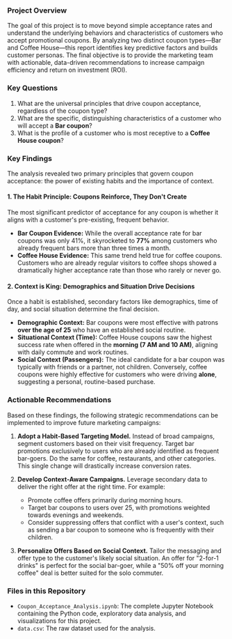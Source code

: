 ### Project Overview

The goal of this project is to move beyond simple acceptance rates and understand the underlying behaviors and characteristics of customers who accept promotional coupons. By analyzing two distinct coupon types—Bar and Coffee House—this report identifies key predictive factors and builds customer personas. The final objective is to provide the marketing team with actionable, data-driven recommendations to increase campaign efficiency and return on investment (ROI).

### Key Questions

1.  What are the universal principles that drive coupon acceptance, regardless of the coupon type?
2.  What are the specific, distinguishing characteristics of a customer who will accept a **Bar coupon**?
3.  What is the profile of a customer who is most receptive to a **Coffee House coupon**?

### Key Findings

The analysis revealed two primary principles that govern coupon acceptance: the power of existing habits and the importance of context.

#### 1. The Habit Principle: Coupons Reinforce, They Don't Create

The most significant predictor of acceptance for any coupon is whether it aligns with a customer's pre-existing, frequent behavior.

*   **Bar Coupon Evidence:** While the overall acceptance rate for bar coupons was only 41%, it skyrocketed to **77%** among customers who already frequent bars more than three times a month.
*   **Coffee House Evidence:** This same trend held true for coffee coupons. Customers who are already regular visitors to coffee shops showed a dramatically higher acceptance rate than those who rarely or never go.

#### 2. Context is King: Demographics and Situation Drive Decisions

Once a habit is established, secondary factors like demographics, time of day, and social situation determine the final decision.

*   **Demographic Context:** Bar coupons were most effective with patrons **over the age of 25** who have an established social routine.
*   **Situational Context (Time):** Coffee House coupons saw the highest success rate when offered in the **morning (7 AM and 10 AM)**, aligning with daily commute and work routines.
*   **Social Context (Passengers):** The ideal candidate for a bar coupon was typically with friends or a partner, not children. Conversely, coffee coupons were highly effective for customers who were driving **alone**, suggesting a personal, routine-based purchase.

### Actionable Recommendations

Based on these findings, the following strategic recommendations can be implemented to improve future marketing campaigns:

1.  **Adopt a Habit-Based Targeting Model.**
    Instead of broad campaigns, segment customers based on their visit frequency. Target bar promotions exclusively to users who are already identified as frequent bar-goers. Do the same for coffee, restaurants, and other categories. This single change will drastically increase conversion rates.

2.  **Develop Context-Aware Campaigns.**
    Leverage secondary data to deliver the right offer at the right time. For example:
    *   Promote coffee offers primarily during morning hours.
    *   Target bar coupons to users over 25, with promotions weighted towards evenings and weekends.
    *   Consider suppressing offers that conflict with a user's context, such as sending a bar coupon to someone who is frequently with their children.

3.  **Personalize Offers Based on Social Context.**
    Tailor the messaging and offer type to the customer's likely social situation. An offer for "2-for-1 drinks" is perfect for the social bar-goer, while a "50% off your morning coffee" deal is better suited for the solo commuter.

### Files in this Repository

*   `Coupon_Acceptance_Analysis.ipynb`: The complete Jupyter Notebook containing the Python code, exploratory data analysis, and visualizations for this project.
*   `data.csv`: The raw dataset used for the analysis.
